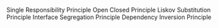 
Single Responsibility Principle
Open Closed Principle
Liskov Substitution Principle
Interface Segregation Principle
Dependency Inversion Principle

	
	